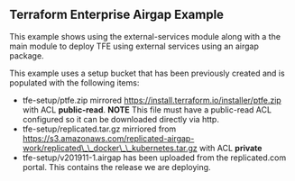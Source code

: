 ## Terraform Enterprise Airgap Example

This example shows using the external-services module along with a the main
module to deploy TFE using external services using an airgap package.

This example uses a setup bucket that has been previously created and is
populated with the following items:

* tfe-setup/ptfe.zip mirrored https://install.terraform.io/installer/ptfe.zip with ACL **public-read**. **NOTE** This file must have a public-read ACL configured so it can be downloaded directly via http.
* tfe-setup/replicated.tar.gz mirriored from https://s3.amazonaws.com/replicated-airgap-work/replicated\_\_docker\_\_kubernetes.tar.gz with ACL **private**
* tfe-setup/v201911-1.airgap has been uploaded from the replicated.com portal. This contains the release we are deploying.
